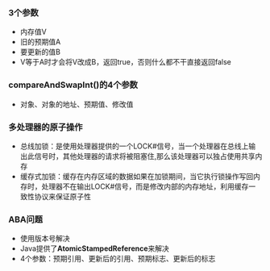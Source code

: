 ### 3个参数
- 内存值V
- 旧的预期值A
- 要更新的值B
- V等于A时才会将V改成B，返回true，否则什么都不干直接返回false

### compareAndSwapInt()的4个参数
- 对象、对象的地址、预期值、修改值

### 多处理器的原子操作
- 总线加锁：是使用处理器提供的一个LOCK#信号，当一个处理器在总线上输出此信号时，其他处理器的请求将被阻塞住,那么该处理器可以独占使用共享内存
- 缓存式加锁：缓存在内存区域的数据如果在加锁期间，当它执行锁操作写回内存时，处理器不在输出LOCK#信号，而是修改内部的内存地址，利用缓存一致性协议来保证原子性

### ABA问题
- 使用版本号解决
- Java提供了**AtomicStampedReference**来解决
- 4个参数：预期引用、更新后的引用、预期标志、更新后的标志
